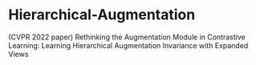 # Hierarchical-Augmentation
(CVPR 2022 paper) Rethinking the Augmentation Module in Contrastive Learning: Learning Hierarchical Augmentation Invariance with Expanded Views
